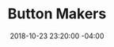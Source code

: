 ---
title: Button Makers
date: 2018-10-23 23:20:00 -04:00
image: "/uploads/sponsor-buttonmakers.jpg"
image-alt: logo for button makers
url: https://www.buttonmakers.net/
is-2019: false
---